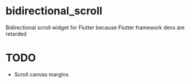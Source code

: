 # bidirectional_scroll

Bidirectional scroll widget for Flutter because Flutter framework devs are retarded

# TODO

+ Scroll canvas margins
